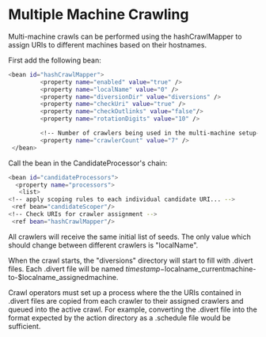 # Multiple Machine Crawling

Multi-machine crawls can be performed using the hashCrawlMapper to
assign URIs to different machines based on their hostnames.

First add the following bean:

``` bash
<bean id="hashCrawlMapper">
         <property name="enabled" value="true" />
         <property name="localName" value="0" />
         <property name="diversionDir" value="diversions" />
         <property name="checkUri" value="true" />
         <property name="checkOutlinks" value="false"/>
         <property name="rotationDigits" value="10" />

         <!-- Number of crawlers being used in the multi-machine setup-->
         <property name="crawlerCount" value="7" />
 </bean>
```

Call the bean in the CandidateProcessor's chain:

``` bash
<bean id="candidateProcessors">
  <property name="processors">
   <list>
<!-- apply scoping rules to each individual candidate URI... -->
 <ref bean="candidateScoper"/>
<!-- Check URIs for crawler assignment -->
 <ref bean="hashCrawlMapper"/>
```

All crawlers will receive the same initial list of seeds. The only value
which should change between different crawlers is "localName".

When the crawl starts, the "diversions" directory will start to fill
with .divert files. Each .divert file will be named
$timestamp-$localname\_currentmachine-to-$localname\_assignedmachine.

Crawl operators must set up a process where the the URIs contained in
.divert files are copied from each crawler to their assigned crawlers
and queued into the active crawl. For example, converting the .divert
file into the format expected by the action directory as a .schedule
file would be sufficient.
